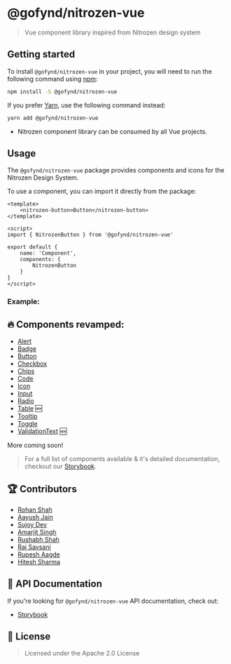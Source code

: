 # @gofynd/nitrozen-vue

> Vue component library inspired from Nitrozen design system

## Getting started

To install `@gofynd/nitrozen-vue` in your project, you will need to run the following
command using [npm](https://www.npmjs.com/):

```bash
npm install -S @gofynd/nitrozen-vue
```

If you prefer [Yarn](https://yarnpkg.com/en/), use the following command
instead:

```bash
yarn add @gofynd/nitrozen-vue
```

- Nitrozen component library can be consumed by all Vue projects.

## Usage

The `@gofynd/nitrozen-vue` package provides components and icons for the Nitrozen Design
System.

To use a component, you can import it directly from the package:


```vue
<template>
    <nitrozen-button>Button</nitrozen-button>
</template>

<script>
import { NitrozenButton } from '@gofynd/nitrozen-vue'

export default {
    name: 'Component',
    components: {
        NitrozenButton
    }
}
</script>
```

### Example:

## 🔥 Components revamped:

- [Alert](https://opensource.gofynd.io/nitrozen-vue/?path=/story/components-alert--button-less-alert)
- [Badge](https://opensource.gofynd.io/nitrozen-vue/?path=/story/components-badges--success-badge)
- [Button](https://opensource.gofynd.io/nitrozen-vue/?path=/docs/components-button--flat)
- [Checkbox](https://opensource.gofynd.io/nitrozen-vue/?path=/story/components-input-checkbox--check-box)
- [Chips](https://opensource.gofynd.io/nitrozen-vue/?path=/story/components-chips--default-chip)
- [Code](https://opensource.gofynd.io/nitrozen-vue/?path=/story/components-input-code--code)
- [Icon](https://opensource.gofynd.io/nitrozen-vue/?path=/story/assets-icon--icon)
- [Input](https://opensource.gofynd.io/nitrozen-vue/?path=/story/components-input-inputfields--input)
- [Radio](https://opensource.gofynd.io/nitrozen-vue/?path=/story/components-input-radio--radio)
- [Table](https://opensource.gofynd.io/nitrozen-vue/?path=/story/components-table--basic) 🆕
- [Tooltip](https://opensource.gofynd.io/nitrozen-vue/?path=/story/components-tooltip--tooltip-simple)
- [Toggle](https://opensource.gofynd.io/nitrozen-vue/?path=/story/components-button-toggle--toggle)
- [ValidationText](https://opensource.gofynd.io/nitrozen-vue/?path=/story/components-validation--success) 🆕

More coming soon!

> For a full list of components available & it's detailed documentation, checkout our
> [Storybook](https://opensource.gofynd.io/nitrozen-vue).

## 🏆 Contributors

- [Rohan Shah](https://github.com/ShahRohan27)
- [Aayush Jain](https://github.com/vishu3011)
- [Sujoy Dev](https://github.com/sujoydev99)
- [Amarjit Singh](https://github.com/Amarjit-Singh-22)
- [Rushabh Shah](https://github.com/rushabhshah1993)
- [Raj Savsani](https://github.com/raj-savsani)
- [Rupesh Aagde](https://github.com/RupeshAagde)
- [Hitesh Sharma](https://github.com/ihiteshsharma)

## 📖 API Documentation

If you're looking for `@gofynd/nitrozen-vue` API documentation, check out:

- [Storybook](https://opensource.gofynd.io/nitrozen-vue)

## 📝 License

> Licensed under the Apache 2.0 License

